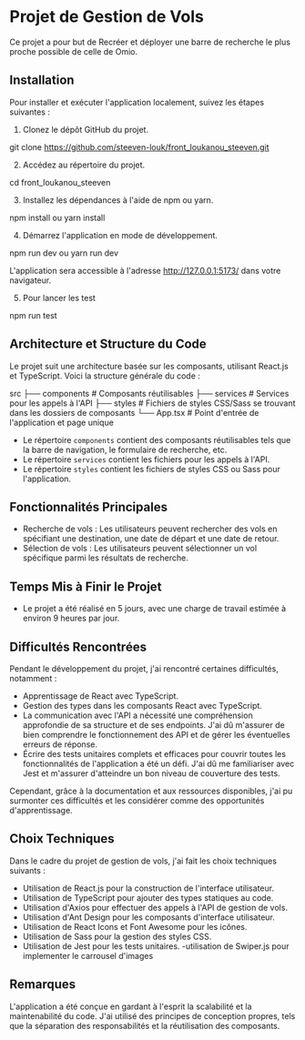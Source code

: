 # Projet de Gestion de Vols

Ce projet a pour but de Recréer et déployer une barre de recherche le plus proche possible de celle de Omio.

## Installation

Pour installer et exécuter l'application localement, suivez les étapes suivantes :

1. Clonez le dépôt GitHub du projet.

git clone https://github.com/steeven-louk/front_loukanou_steeven.git


2. Accédez au répertoire du projet.

cd front_loukanou_steeven


3. Installez les dépendances à l'aide de npm ou yarn.

npm install ou yarn install


4. Démarrez l'application en mode de développement.

npm run dev ou yarn run dev


L'application sera accessible à l'adresse http://127.0.0.1:5173/ dans votre navigateur.

5. Pour lancer les test

npm run test


## Architecture et Structure du Code

Le projet suit une architecture basée sur les composants, utilisant React.js et TypeScript. Voici la structure générale du code :

src
├── components # Composants réutilisables
├── services # Services pour les appels à l'API
├── styles # Fichiers de styles CSS/Sass se trouvant dans les dossiers de composants
└── App.tsx # Point d'entrée de l'application et page unique



- Le répertoire `components` contient des composants réutilisables tels que la barre de navigation, le formulaire de recherche, etc.
- Le répertoire `services` contient les fichiers pour les appels à l'API.
- Le répertoire `styles` contient les fichiers de styles CSS ou Sass pour l'application.

## Fonctionnalités Principales

- Recherche de vols : Les utilisateurs peuvent rechercher des vols en spécifiant une destination, une date de départ et une date de retour.
- Sélection de vols : Les utilisateurs peuvent sélectionner un vol spécifique parmi les résultats de recherche.

## Temps Mis à Finir le Projet

- Le projet a été réalisé en 5 jours, avec une charge de travail estimée à environ 9 heures par jour.

## Difficultés Rencontrées

Pendant le développement du projet, j'ai rencontré certaines difficultés, notamment :

- Apprentissage de React avec TypeScript.
- Gestion des types dans les composants React avec TypeScript.
- La communication avec l'API a nécessité une compréhension approfondie de sa structure et de ses endpoints. J'ai dû m'assurer de bien comprendre le fonctionnement des API et de gérer les éventuelles erreurs de réponse.
- Écrire des tests unitaires complets et efficaces pour couvrir toutes les fonctionnalités de l'application a été un défi. J'ai dû me familiariser avec Jest et m'assurer d'atteindre un bon niveau de couverture des tests.

Cependant, grâce à la documentation et aux ressources disponibles, j'ai pu surmonter ces difficultés et les considérer comme des opportunités d'apprentissage.

## Choix Techniques

Dans le cadre du projet de gestion de vols, j'ai fait les choix techniques suivants :

- Utilisation de React.js pour la construction de l'interface utilisateur.
- Utilisation de TypeScript pour ajouter des types statiques au code.
- Utilisation d'Axios pour effectuer des appels à l'API de gestion de vols.
- Utilisation d'Ant Design pour les composants d'interface utilisateur.
- Utilisation de React Icons et Font Awesome pour les icônes.
- Utilisation de Sass pour la gestion des styles CSS.
- Utilisation de Jest pour les tests unitaires.
-utilisation de Swiper.js pour implementer le carrousel d'images

## Remarques

L'application a été conçue en gardant à l'esprit la scalabilité et la maintenabilité du code. J'ai utilisé des principes de conception propres, tels que la séparation des responsabilités et la réutilisation des composants.
